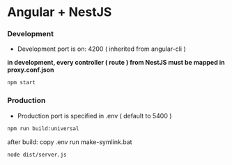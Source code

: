 # Angular + NestJS 


### Development

* Development port is on: 4200 ( inherited from angular-cli )

**in development, every controller ( route ) from NestJS must be mapped in proxy.conf.json**

```bash
npm start
```

### Production

* Production port is specified in .env ( default to 5400 )

```bash
npm run build:universal
```

after build:
copy .env
run make-symlink.bat

```bash
node dist/server.js
```